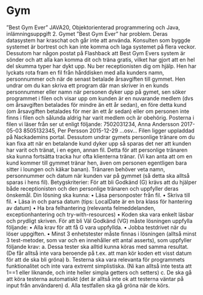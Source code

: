 # Gym
”Best Gym Ever”
JAVA20, Objektorienterad programmering och Java, inlämningsuppgift 2.
Gymet ”Best Gym Ever” har problem. Deras datasystem har kraschat och går inte att använda.
Konsulten som byggde systemet är bortrest och kan inte komma och laga systemet på flera veckor.
Dessutom har någon postat på Flashback att Best Gym Evers system är sönder och att alla kan
komma dit och träna gratis, vilket har gjort att en hel del skumma typer har dykt upp.
Nu ber receptionisten dig om hjälp. Hen har lyckats rota fram en fil från hårddisken med alla kunders
namn, personnummer och när de senast betalade årsavgiften till gymmet. Hen undrar om du kan
skriva ett program där man skriver in en kunds personnummer eller namn när personen dyker upp
på gymet, sen söker programmet i filen och visar upp om kunden är en nuvarande medlem (dvs om
årsavgiften betalades för mindre än ett år sedan), en före detta kund (om årsavgiften betalades för
mer än ett år sedan) eller om personen inte finns i filen och sålunda aldrig har varit medlem och är
obehörig.
Posterna i filen vi läser från ser ut enligt följande:
7502031234, Anna Andersson
2017-05-03
8505132345, Per Persson
2015-12-29
…osv…
Filen ligger uppladdad på Nackademins portal.
Dessutom undrar gymets personlige tränare om du kan fixa att när en betalande kund dyker upp så
sparas det ner att kunden har varit och tränat, i en egen, annan fil. Detta för att personlige tränaren
ska kunna fortsätta tracka hur ofta klienterna tränar. (Vi kan anta att om en kund kommer till
gymmet tränar hen, även om personen egentligen bara sitter i loungen och käkar banan). Tränaren
behöver veta namn, personnummer och datum när kunden var på gymmet (så detta ska alltså sparas
i hens fil).
Betygskriterier:
För att bli Godkänd (G) krävs att du hjälper både receptionisten och den personlige tränaren och
uppfyller deras önskemål. Din lösning ska kunna:
• Läsa personposter från fil.
• Skriva till fil.
• Läsa in och parsa datum (tips: LocalDate är en bra klass för hantering av datum)
• Ha bra felhantering (relevanta felmeddelanden, exceptionhantering och try-with-resources)
• Koden ska vara enkelt läsbar och prydligt skriven.
För att bli Väl Godkänd (VG) måste lösningen uppfylla följande:
• Alla krav för att få G vara uppfyllda.
• Jobba testdrivet när du löser uppgiften.
• Minst 3 enhetstester måste finnas i lösningen (alltså minst 3 test-metoder, som var och en
innehåller ett antal asserts), som uppfyller följande krav:
a. Dessa tester ska alltid kunna köras med samma resultat. (De får alltså inte vara
beroende på t.ex. att man kör koden ett visst datum för att de ska bli gröna)
b. Testerna ska vara relevanta för programmets funktionalitet och inte vara extremt
simplistiska. (Ni kan alltså inte testa att 1==1 eller liknande, och inte heller simpla
getters och setters)
c. De ska gå att köra testerna automatiskt (det är alltså inte ok att testerna väntar på
input från användaren)
d. Alla testfallen ska gå gröna när de körs.
